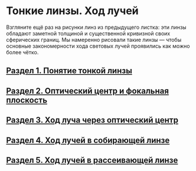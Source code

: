 # Тонкие линзы. Ход лучей
Взгляните ещё раз на рисунки линз из предыдущего листка: эти линзы обладают заметной толщиной и существенной кривизной своих сферических границ. Мы намеренно рисовали такие линзы — чтобы основные закономерности хода световых лучей проявились как можно более чётко.
## [Раздел 1. Понятие тонкой линзы](/Тонкие%20линзы.%20Ход%20лучей/Понятие%20тонкой%20линзы.md)
## [Раздел 2. Оптический центр и фокальная плоскость](/Тонкие%20линзы.%20Ход%20лучей/Оптический%20центр%20и%20фокальная%20плоскость.md)
## [Раздел 3. Ход луча через оптический центр](/Тонкие%20линзы.%20Ход%20лучей/Ход%20луча%20через%20оптический%20центр.md)
## [Раздел 4. Ход лучей в собирающей линзе](/Тонкие%20линзы.%20Ход%20лучей/Ход%20лучей%20в%20собирающей%20линзе.md)
## [Раздел 5. Ход лучей в рассеивающей линзе](/Тонкие%20линзы.%20Ход%20лучей/Ход%20лучей%20в%20рассеивающей%20линзе.md)
